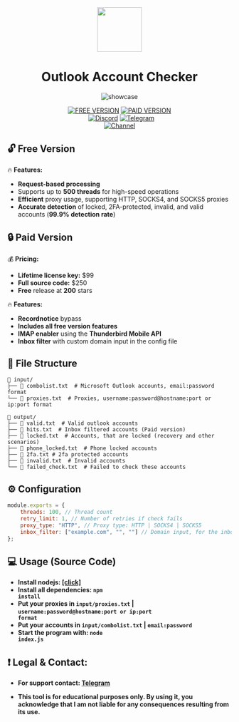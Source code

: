 <div id="header" align="center">
  <img src="https://i.ibb.co/dJ1rh03/microsoft-logo.png" width="100"/> 
</div>

<div id="title" align="center">

  # Outlook Account Checker 
</div>

<div id="title" align="center"> 
  

![showcase](https://github.com/user-attachments/assets/d68cbed8-112d-48fc-b766-9256468a9595)

 
<p align="center">

  [![FREE VERSION](https://img.shields.io/badge/FREE%20VERSION-%23FF0000.svg?style=for-the-badge&logo=YouTube&logoColor=white)](https://youtube.com)
  [![PAID VERSION](https://img.shields.io/badge/PAID%20VERSION-%23FF0000.svg?style=for-the-badge&logo=YouTube&logoColor=white)](https://youtube.com)
  <br>
  &nbsp;&nbsp;[![Discord](https://img.shields.io/badge/Discord-%235865F2.svg?style=for-the-badge&logo=discord&logoColor=white)](https://discord.gg/sm38JmvVey)
  [![Telegram](https://img.shields.io/badge/Telegram-2CA5E0?style=for-the-badge&logo=telegram&logoColor=white)](https://t.me/etherialdev)
  <br>
  [![Channel](https://img.shields.io/badge/Channel-2CA5E0?style=for-the-badge&logo=telegram&logoColor=white)](https://t.me/etherialhub)
</p>



</div> 
 
## 🔓 Free Version   
🔥 **Features:**  
- **Request-based processing** 
- Supports up to **500 threads** for high-speed operations
- **Efficient** proxy usage, supporting HTTP, SOCKS4, and SOCKS5 proxies
- **Accurate detection** of locked, 2FA-protected, invalid, and valid accounts (**99.9% detection rate**)

## 🔒 Paid Version  
💰 **Pricing:**  
- **Lifetime license key:** $99  
- **Full source code:** $250  
- **Free** release at **200** stars 

🔥 **Features:** 
- **Recordnotice** bypass
- **Includes all free version features**  
- **IMAP enabler** using the **Thunderbird Mobile API**  
- **Inbox filter** with custom domain input in the config file

## 📑 File Structure

```
📁 input/
├── 📄 combolist.txt  # Microsoft Outlook accounts, email:password format
└── 📄 proxies.txt  # Proxies, username:password@hostname:port or ip:port format

📁 output/
├── 📄 valid.txt  # Valid outlook accounts
├── 📄 hits.txt  # Inbox filtered accounts (Paid version)
├── 📄 locked.txt  # Accounts, that are locked (recovery and other scenarios)
├── 📄 phone_locked.txt  # Phone locked accounts
├── 📄 2fa.txt # 2fa protected accounts
├── 📄 invalid.txt  # Invalid accounts
└── 📄 failed_check.txt  # Failed to check these accounts
```
## ⚙️ Configuration
```js
module.exports = {
    threads: 100, // Thread count
    retry_limit: 1, // Number of retries if check fails
    proxy_type: "HTTP", // Proxy type: HTTP | SOCKS4 | SOCKS5
    inbox_filter: ["example.com", "", ""] // Domain input, for the inbox filter
};

```

## 💻 Usage (Source Code) 
  - **Install nodejs: [[click]](https://nodejs.org/en/download/prebuilt-installer)**
  - **Install all dependencies: <code>npm install</code>**
  - **Put your proxies in <code>input/proxies.txt</code> | <code>username:password@hostname:port or ip:port format</code>**
  - **Put your accounts in <code>input/combolist.txt</code> | <code>email:password</code>**
  - **Start the program with: <code>node index.js</code>**

## ❗ Legal & Contact:
  
  - **For support contact: [Telegram](https://t.me/etherialdev)** 

  - **This tool is for educational purposes only. By using it, you acknowledge that I am not liable for any consequences resulting from its use.**

